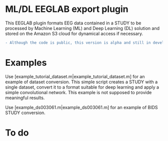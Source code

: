# ML/DL EEGLAB export plugin

This EEGLAB plugin formats EEG data contained in a STUDY to be processed by Machine Learning (ML) and Deep Learning (DL) solution and stored on the Amazon S3 cloud for dynamical access if necessary. 

```diff
- Although the code is public, this version is alpha and still in development.
```

# Examples

Use [example_tutorial_dataset.m|example_tutorial_dataset.m] for an example of dataset conversion. This simple script creates a STUDY with a single dataset, convert it to a format suitable for deep learning and apply a simple convolutional network. This example is not supposed to provide meaningful results.

Use [example_ds003061.m|example_ds003061.m] for an example of BIDS STUDY conversion.

# To do

